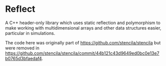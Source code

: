 # Reflect

A C++ header-only library which uses static reflection and polymorphism to make working with multidimensional arrays and other data structures easier, particular in simulations.

The code here was originally part of https://github.com/stencila/stencila but were removed in https://github.com/stencila/stencila/commit/44b121c43d9649ed0bc0e13e7b0765d3bfaedaf4.
